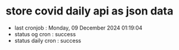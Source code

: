 # store covid daily api as json data

- last cronjob : Monday, 09 December 2024 01:19:04
- status og cron : success
- status daily cron : success
      
      